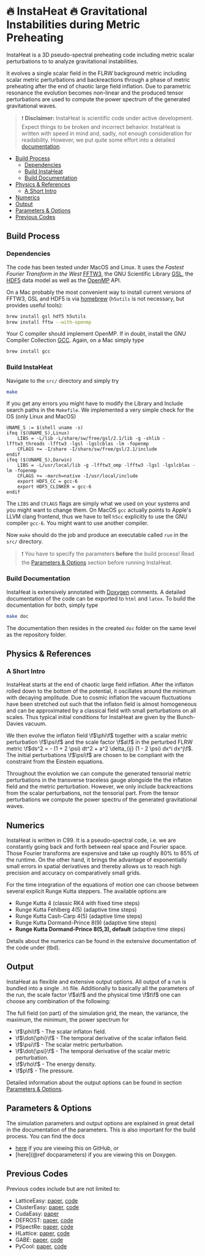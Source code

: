 # :fire: InstaHeat :fire: Gravitational **Insta**bilities during Metric Pre**heat**ing

InstaHeat is a 3D pseudo-spectral preheating code including metric scalar perturbations to to analyze gravitational instabilities.

It evolves a single scalar field in the FLRW background metric including scalar metric perturbations and backreactions through a phase of metric preheating after the end of chaotic large field inflation. Due to parametric resonance the evolution becomes non-linear and the produced tensor perturbations are used to compute the power spectrum of the generated gravitational waves.

>:exclamation: **Disclaimer:** InstaHeat is scientific code under active development. Expect things to be broken and incorrect behavior. InstaHeat is written with speed in mind and, sadly, not enough consideration for readability. However, we put quite some effort into a detailed [documentation](#build-documentation).

<!-- START doctoc generated TOC please keep comment here to allow auto update -->
<!-- DON'T EDIT THIS SECTION, INSTEAD RE-RUN doctoc TO UPDATE -->


- [Build Process](#build-process)
  - [Dependencies](#dependencies)
  - [Build InstaHeat](#build-instaheat)
  - [Build Documentation](#build-documentation)
- [Physics & References](#physics-&-references)
  - [A Short Intro](#a-short-intro)
- [Numerics](#numerics)
- [Output](#output)
- [Parameters & Options](#parameters-&-options)
- [Previous Codes](#previous-codes)

<!-- END doctoc generated TOC please keep comment here to allow auto update -->

## Build Process

### Dependencies

The code has been tested under MacOS and Linux. It uses the _Fastest Fourier Transform in the West_ [FFTW3](http://www.fftw.org/), the GNU Scientific Library [GSL](https://www.gnu.org/software/gsl/), the [HDF5](https://www.hdfgroup.org/HDF5/) data model as well as the [OpenMP](http://openmp.org/wp/) API.

On a Mac probably the most convenient way to install current versions of FFTW3, GSL and HDF5 is via [homebrew](http://brew.sh/) (`h5utils` is not necessary, but provides useful tools):

```sh
brew install gsl hdf5 h5utils
brew install fftw --with-openmp
```

Your C compiler should implement OpenMP. If in doubt, install the GNU Compiler Collection [GCC](https://gcc.gnu.org/). Again, on a Mac simply type

```sh
brew install gcc
```

### Build InstaHeat

Navigate to the `src/` directory and simply try

```sh
make
```

If you get any errors you might have to modify the Library and Include search paths in the `Makefile`. We implemented a very simple check for the OS (only Linux and MacOS)

```make
UNAME_S := $(shell uname -s)
ifeq ($(UNAME_S),Linux)
    LIBS = -L/lib -L/share/sw/free/gsl/2.1/lib -g -shlib -lfftw3_threads -lfftw3 -lgsl -lgslcblas -lm -fopenmp
    CFLAGS += -I/share -I/share/sw/free/gsl/2.1/include
endif
ifeq ($(UNAME_S),Darwin)
    LIBS = -L/usr/local/lib -g -lfftw3_omp -lfftw3 -lgsl -lgslcblas -lm -fopenmp
    CFLAGS += -march=native -I/usr/local/include
    export HDF5_CC = gcc-6
    export HDF5_CLINKER = gcc-6
endif
```

The `LIBS` and `CFLAGS` flags are simply what we used on your systems and you might want to change them. On MacOS `gcc` actually points to Apple's LLVM clang frontend, thus we have to tell `h5cc` explicitly to use the GNU compiler `gcc-6`. You might want to use another compiler.

Now `make` should do the job and produce an executable called `run` in the `src/` directory.

>:exclamation: You have to specify the parameters **before** the build process! Read the [Parameters & Options](#parameters-&-options) section before running InstaHeat.

### Build Documentation

InstaHeat is extensively annotated with [Doxygen](http://www.stack.nl/~dimitri/doxygen/) comments. A detailed documentation of the code can be exported to `html` and `latex`. To build the documentation for both, simply type

```sh
make doc
```

The documentation then resides in the created `doc` folder on the same level as the repository folder.

## Physics & References

### A Short Intro

InstaHeat starts at the end of chaotic large field inflation. After the inflaton rolled down to the bottom of the potential, it oscillates around the minimum with decaying amplitude. Due to cosmic inflation the vacuum fluctuations have been stretched out such that the inflaton field is almost homogeneous and can be approximated by a classical field with small perturbations on all scales. Thus typical initial conditions for InstaHeat are given by the Bunch-Davies vacuum.

We then evolve the inflaton field \f$\phi\f$ together with a scalar metric perturbation \f$\psi\f$ and the scale factor \f$a\f$ in the perturbed FLRW metric \f$ds^2 = - (1 + 2 \psi) dt^2 + a^2 \delta_{ij} (1 - 2 \psi) dx^i dx^j\f$. The initial perturbations \f$\psi\f$ are chosen to be compliant with the constraint from the Einstein equations.

Throughout the evolution we can compute the generated tensorial metric perturbations in the transverse traceless gauge alongside the the inflaton field and the metric perturbation. However, we only include backreactions from the scalar perturbations, not the tensorial part. From the tensor perturbations we compute the power spectru of the generated gravitational waves.

## Numerics

InstaHeat is written in C99. It is a pseudo-spectral code, i.e. we are constantly going back and forth between real space and Fourier space. Those Fourier transforms are expensive and take up roughly 80% to 85% of the runtime. On the other hand, it brings the advantage of exponentially small errors in spatial derivatives and thereby allows us to reach high precision and accuracy on comparatively small grids.

For the time integration of the equations of motion one can choose between several explicit Runge Kutta steppers. The available options are

* Runge Kutta 4 (classic RK4 with fixed time steps)
* Runge Kutta Fehlberg 4(5) (adaptive time steps)
* Runge Kutta Cash-Carp 4(5) (adaptive time steps)
* Runge Kutta Dormand-Prince 8(9) (adaptive time steps)
* **Runge Kutta Dormand-Prince 8(5,3), default** (adaptive time steps)

Details about the numerics can be found in the extensive documentation of the code under (tbd).

## Output

InstaHeat as flexible and extensive output options. All output of a run is bundled into a single `.h5` file. Additionally to basically all the parameters of the run, the scale factor \f$a\f$ and the physical time \f$t\f$ one can choose any combination of the following:

The full field (on part) of the simulation grid, the mean, the variance, the maximum, the minimum, the power spectrum for

* \f$\phi\f$ - The scalar inflaton field.
* \f$\dot{\phi}\f$ - The temporal derivative of the scalar inflaton field.
* \f$\psi\f$ - The scalar metric perturbation.
* \f$\dot{\psi}\f$ - The temporal derivative of the scalar metric perturbation.
* \f$\rho\f$ - The energy density.
* \f$p\f$ - The pressure.

Detailed information about the output options can be found in section [Parameters & Options](#parameters-&-options).

## Parameters & Options

The simulation parameters and output options are explained in great detail in the documentation of the parameters. This is also important for the build process. You can find the docs

* [here](doc_parameters.md) if you are viewing this on GitHub, or
* [here](@ref docparameters) if you are viewing this on Doxygen.

## Previous Codes

Previous codes include but are not limited to:

* LatticeEasy: [paper](http://arxiv.org/abs/hep-ph/0011159), [code](http://felderbooks.com/latticeeasy/index)
* ClusterEasy: [paper](http://arxiv.org/abs/0712.0813), [code](http://www.felderbooks.com/latticeeasy/index)
* CudaEasy: [paper](http://arxiv.org/abs/0911.5692)
* DEFROST: [paper](http://arxiv.org/abs/0809.4904), [code](http://www.sfu.ca/physics/cosmology/defrost/)
* PSpectRe: [paper](http://arxiv.org/abs/1005.1921), [code](http://cosmology.auckland.ac.nz/2011/10/16/pspectre/)
* HLattice: [paper](http://arxiv.org/abs/1102.0227), [code](http://www.cita.utoronto.ca/~zqhuang/hlat/)
* GABE: [paper](http://arxiv.org/abs/1305.0561), [code](http://cosmo.kenyon.edu/gabe.html)
* PyCool: [paper](http://arxiv.org/abs/1201.5029), [code](https://github.com/jtksai/PyCOOL)

